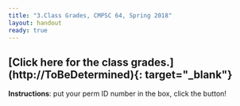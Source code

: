 ```yaml
---
title: "3.Class Grades, CMPSC 64, Spring 2018"
layout: handout
ready: true
---
```

<h2>[Click here for the class grades.](http://ToBeDetermined){: target="_blank"} </h2>
<strong>Instructions</strong>: put your perm ID number in the box, click the button!

